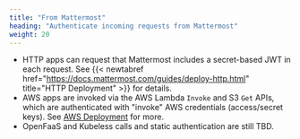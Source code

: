 ```yaml
---
title: "From Mattermost"
heading: "Authenticate incoming requests from Mattermost"
weight: 20
---
```


- HTTP apps can request that Mattermost includes a secret-based JWT in each request. See {{< newtabref href="https://docs.mattermost.com/guides/deploy-http.html" title="HTTP Deployment" >}} for details.
- AWS apps are invoked via the AWS Lambda `Invoke` and S3 `Get` APIs, which are authenticated with "invoke" AWS credentials (access/secret keys). See [AWS Deployment]("https://docs.mattermost.com/guides/deploy-aws.html") for more.
- OpenFaaS and Kubeless calls and static authentication are still TBD.
